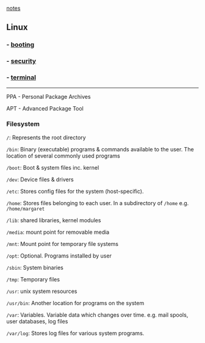 [notes](../notes.md)

## Linux

### - [booting](booting.md)
### - [security](security.md)
### - [terminal](terminal.md)

---

PPA - Personal Package Archives

APT - Advanced Package Tool

### Filesystem

`/`: Represents the root directory

`/bin`: Binary (executable) programs & commands available to the user. The location of several commonly used programs

`/boot`: Boot & system files inc. kernel

`/dev`: Device files & drivers

`/etc`: Stores config files for the system (host-specific).

`/home`: Stores files belonging to each user. In a subdirectory of `/home` e.g. `/home/margaret`

`/lib`: shared libraries, kernel modules

`/media`: mount point for removable media

`/mnt`: Mount point for temporary file systems

`/opt`: Optional. Programs installed by user

`/sbin`: System binaries

`/tmp`: Temporary files

`/usr`: unix system resources

`/usr/bin`: Another location for programs on the system

`/var`: Variables. Variable data which changes over time. e.g. mail spools, user databases, log files

`/var/log`: Stores log files for various system programs.
